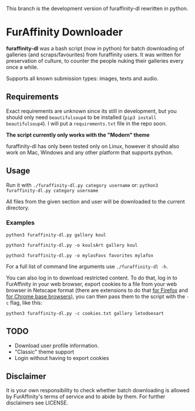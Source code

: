 This branch is the development version of furaffinity-dl rewritten in python.

# FurAffinity Downloader
**furaffinity-dl** was a bash script (now in python) for batch downloading of galleries (and scraps/favourites) from furaffinity users.
It was written for preservation of culture, to counter the people nuking their galleries every once a while.

Supports all known submission types: images, texts and audio.

## Requirements
Exact requirements are unknown since its still in development, but you should only need `beautifulsoup4` to be installed (`pip3 install beautifulsoup4`). I will put a `requirements.txt` file in the repo soon.

**The script currently only works with the "Modern" theme**

furaffinity-dl has only been tested only on Linux, however it should also work on Mac, Windows and any other platform that supports python.

## Usage
Run it with
 `./furaffinity-dl.py category username`
or:
 `python3 furaffinity-dl.py category username`

All files from the given section and user will be downloaded to the current directory.

### Examples
 `python3 furaffinity-dl.py gallery koul`

 `python3 furaffinity-dl.py -o koulsArt gallery koul`

 `python3 furaffinity-dl.py -o mylasFavs favorites mylafox`

For a full list of command line arguments use `./furaffinity-dl -h`.

You can also log in to download restricted content. To do that, log in to FurAffinity in your web browser, export cookies to a file from your web browser in Netscape format (there are extensions to do that [for Firefox](https://addons.mozilla.org/en-US/firefox/addon/ganbo/) and [for Chrome base browsers](https://chrome.google.com/webstore/detail/cookiestxt/njabckikapfpffapmjgojcnbfjonfjfg)), you can then pass them to the script with the `-c` flag, like this:

 `python3 furaffinity-dl.py -c cookies.txt gallery letodoesart`

## TODO

 - Download user profile information.
 - "Classic" theme support
 - Login without having to export cookies

## Disclaimer
It is your own responsibility to check whether batch downloading is allowed by FurAffinity's terms of service and to abide by them. For further disclaimers see LICENSE.
